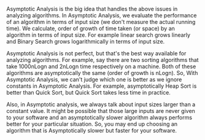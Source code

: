 Asymptotic Analysis is the big idea that handles the above issues in analyzing algorithms. In Asymptotic Analysis, we evaluate the performance of an algorithm in terms of input size (we don't measure the actual running time). We calculate, order of growth of time taken (or space) by an algorithm in terms of input size. For example linear search grows linearly and Binary Search grows logarithmically in terms of input size.

Asymptotic Analysis is not perfect, but that's the best way available for analyzing algorithms. For example, say there are two sorting algorithms that take 1000nLogn and 2nLogn time respectively on a machine. Both of these algorithms are asymptotically the same (order of growth is nLogn). So, With Asymptotic Analysis, we can't judge which one is better as we ignore constants in Asymptotic Analysis. For example, asymptotically Heap Sort is better than Quick Sort, but Quick Sort takes less time in practice.

Also, in Asymptotic analysis, we always talk about input sizes larger than a constant value. It might be possible that those large inputs are never given to your software and an asymptotically slower algorithm always performs better for your particular situation. So, you may end up choosing an algorithm that is Asymptotically slower but faster for your software.
